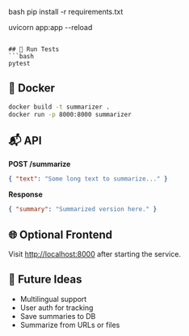 bash
pip install -r requirements.txt



uvicorn app:app --reload
```

## 🧪 Run Tests
```bash
pytest
```

## 🐳 Docker
```bash
docker build -t summarizer .
docker run -p 8000:8000 summarizer
```

## 📬 API
**POST /summarize**
```json
{ "text": "Some long text to summarize..." }
```
**Response**
```json
{ "summary": "Summarized version here." }
```
## 🌐 Optional Frontend
Visit [http://localhost:8000](http://localhost:8000) after starting the service.

## 🔮 Future Ideas
- Multilingual support
- User auth for tracking
- Save summaries to DB
- Summarize from URLs or files
